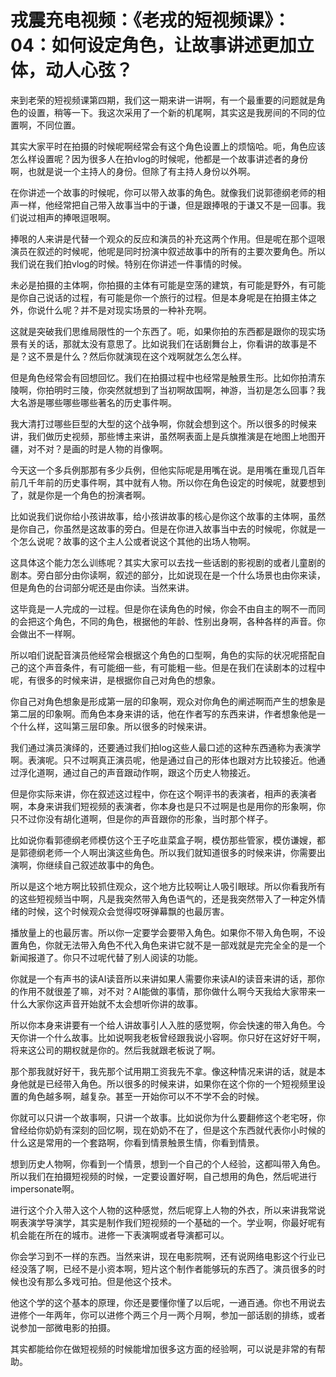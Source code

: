 # 戎震充电视频：《老戎的短视频课》：04：如何设定角色，让故事讲述更加立体，动人心弦？

来到老荣的短视频课第四期，我们这一期来讲一讲啊，有一个最重要的问题就是角色的设置，稍等一下。我这次采用了一个新的机尾啊，其实这是我房间的不同的位置啊，不同位置。

其实大家平时在拍摄的时候呢啊经常会有这个角色设置上的烦恼哈。呃，角色应该怎么样设置呢？因为很多人在拍vlog的时候呢，他都是一个故事讲述者的身份啊，也就是说一个主持人的身份。但除了有主持人身份以外啊。

在你讲述一个故事的时候呢，你可以带入故事的角色。就像我们说郭德纲老师的相声一样，他经常把自己带入故事当中的于谦，但是跟捧哏的于谦又不是一回事。我们说过相声的捧哏逗哏啊。

捧哏的人来讲是代替一个观众的反应和演员的补充这两个作用。但是呢在那个逗哏演员在叙述的时候呢，他呢是同时扮演中叙述故事中的所有的主要次要角色。所以我们说在我们拍vlog的时候。特别在你讲述一件事情的时候。

未必是拍摄的主体啊，你拍摄的主体有可能是空荡的建筑，有可能是野外，有可能是你自己说话的过程，有可能是你一个旅行的过程。但是本身呢是在拍摄主体之外，你说什么呢？并不是对现实场景的一种补充啊。

这就是突破我们思维局限性的一个东西了。呃，如果你拍的东西都是跟你的现实场景有关的话，那就太没有意思了。比如说我们在话剧舞台上，你看讲的故事是不是？这不景是什么？然后你就演现在这个戏啊就怎么怎么样。

但是角色经常会有回想回忆。我们在拍摄过程中也经常是触景生形。比如你拍清东陵啊，你拍明时三陵，你突然就想到了当初啊故国啊，神游，当初是怎么回事？我大名游是哪些哪些哪些著名的历史事件啊。

我大清打过哪些巨型的大型的这个战争啊，你就会想到这个。所以很多的时候来讲，我们做历史视频，那些博主来讲，虽然啊表面上是兵旗推演是在地图上地图开疆，对不对？是画的时是人物的肖像啊。

今天这一个多兵例那那有多少兵例，但他实际呢是用嘴在说。是用嘴在重现几百年前几千年前的历史事件啊，其中就有人物。所以你在角色设定的时候呢，就要想到了，就是你是一个角色的扮演者啊。

比如说我们说你给小孩讲故事，给小孩讲故事的核心是你这个故事的主体啊，虽然是你自己，你虽然是这故事的旁白。但是在你进入故事当中去的时候呢，你就是一个怎么说呢？故事的这个主人公或者说这个其他的出场人物啊。

这具体这个能力怎么训练呢？其实大家可以去找一些话剧的影视剧的或者儿童剧的剧本。旁白部分由你读啊，叙述的部分，比如说现在是一个什么场景也由你来读，但是角色的台词部分呢还是由你读。当然来讲。

这毕竟是一人完成的一过程。但是你在读角色的时候，你会不由自主的啊不一而同的会把这个角色，不同的角色，根据他的年龄、性别出身啊，各种各样的声音。你会做出不一样啊。

所以咱们说配音演员他经常会根据这个角色的口型啊，角色的实际的状况呢搭配自己的这个声音条件，有可能细一些，有可能粗一些。但是在我们在读剧本的过程中呢，有很多的时候来讲，是根据你自己对角色的想象。

你自己对角色想象是形成第一层的印象啊，观众对你角色的阐述啊而产生的想象是第二层的印象啊。而角色本身来讲的话，他在作者写的东西来讲，作者想象他是一个什么样，这叫第三层印象。所以很多的时候来讲。

我们通过演员演绎的，还要通过我们拍log这些人最口述的这种东西通称为表演学啊。表演呢。只不过啊真正演员呢，他是通过自己的形体也跟对方比较接近。他通过浮化道啊，通过自己的声音跟动作啊，跟这个历史人物接近。

但是你实际来讲，你在叙述这过程中，你在这个啊评书的表演者，相声的表演者啊，本身来讲我们短视频的表演者，你本身也是只不过啊是也是用你的形象啊，你只不过你没有胡化道啊，但是你的声音跟你的形象，当时那个样子。

比如说你看郭德纲老师模仿这个王子吃韭菜盒子啊，模仿那些管家，模仿谦嫂，都是郭德纲老师一个人啊出演这些角色。所以我们就知道很多的时候来讲，你需要出演啊，你继续自己叙述故事中的角色。

所以是这个地方啊比较抓住观众，这个地方比较啊让人吸引眼球。所以你看我所有的这些短视频当中啊，凡是我突然带入角色语气的，还是我突然带入了一种定外情绪的时候，这个时候观众会觉得哎呀弹幕飘的也最厉害。

播放量上的也最厉害。所以你一定要学会要带入角色。如果你不带入角色啊，不设置角色，你就无法带入角色不代入角色来讲它就不是一部戏就是完完全全的是一个新闻报道了。你只不过呢代替了别人阅读的功能。

你就是一个有声书的读AI读音所以来讲如果人需要你来读AI的读音来讲的话，那你的作用不就很差了嘛，对不对？AI能做的事情，那你做什么啊今天我给大家带来一什么大家你这声音开始就不太会想听你讲的故事。

所以你本身来讲要有一个给人讲故事引人入胜的感觉啊，你会快速的带入角色。今天你讲一个什么故事。比如说啊我老板曾经跟我说小容啊。你只好在这好好干啊，将来这公司的期权就是你的。然后我就跟老板说了啊。

那个那我就好好干，我先那个试用期工资我先不拿。像这种情况来讲的话，就是本身他就是已经带入角色。所以很多的时候来讲，如果你在这个你的一个短视频里设置的角色越多啊，越复杂。甚至一开始你可以不不学不会的时候。

你就可以只讲一个故事啊，只讲一个故事。比如说你为什么要翻修这个老宅呀，你曾经给你奶奶有深刻的回忆啊，现在奶奶不在了，但是这个东西就代表你小时候的什么这是常用的一个套路啊，你看到情景触景生情，你看到情景。

想到历史人物啊，你看到一个情景，想到一个自己的个人经验，这都叫带入角色。所以我们在拍摄短视频的时候，一定要设置好啊，自己想用的角色，然后呢进行impersonate啊。

进行这个介入带入这个人物的这种感觉，然后呢穿上人物的外衣，所以来讲我常说啊表演学导演学，其实是制作我们短视频的一个基础的一个。学业啊，你最好呢有机会能在所在的城市。进修一下表演啊或者导演都可以。

你会学习到不一样的东西。当然来讲，现在电影院啊，还有说网络电影这个行业已经没落了啊，已经不是小资本啊，短片这个制作者能够玩的东西了。演员很多的时候也没有那么多戏可拍。但是他这个技术。

他这个学的这个基本的原理，你还是要懂你懂了以后呢，一通百通。你也不用说去进修个一年两年，你可以进修个两三个月一两个月啊，参加一部话剧的排练，或者说参加一部微电影的拍摄。

其实都能给你在做短视频的时候能增加很多这方面的经验啊，可以说是非常的有帮助。